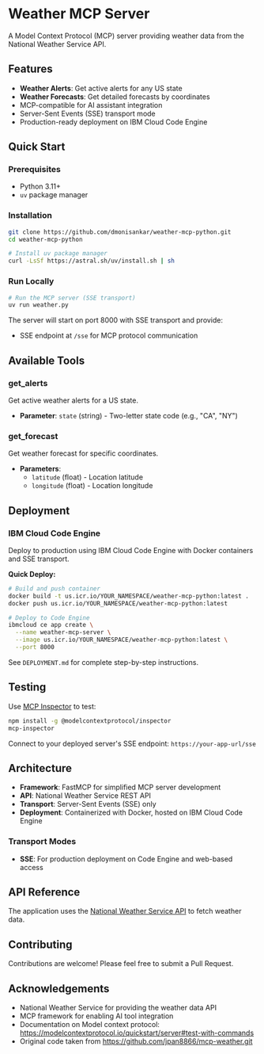 
# Weather MCP Server

A Model Context Protocol (MCP) server providing weather data from the National Weather Service API.

## Features

- **Weather Alerts**: Get active alerts for any US state
- **Weather Forecasts**: Get detailed forecasts by coordinates
- MCP-compatible for AI assistant integration
- Server-Sent Events (SSE) transport mode
- Production-ready deployment on IBM Cloud Code Engine

## Quick Start

### Prerequisites
- Python 3.11+
- `uv` package manager

### Installation
```bash
git clone https://github.com/dmonisankar/weather-mcp-python.git
cd weather-mcp-python

# Install uv package manager
curl -LsSf https://astral.sh/uv/install.sh | sh
```

### Run Locally
```bash
# Run the MCP server (SSE transport)
uv run weather.py
```

The server will start on port 8000 with SSE transport and provide:
- SSE endpoint at `/sse` for MCP protocol communication

## Available Tools

### get_alerts
Get active weather alerts for a US state.
- **Parameter**: `state` (string) - Two-letter state code (e.g., "CA", "NY")

### get_forecast  
Get weather forecast for specific coordinates.
- **Parameters**: 
  - `latitude` (float) - Location latitude
  - `longitude` (float) - Location longitude

## Deployment

### IBM Cloud Code Engine
Deploy to production using IBM Cloud Code Engine with Docker containers and SSE transport.

**Quick Deploy:**
```bash
# Build and push container
docker build -t us.icr.io/YOUR_NAMESPACE/weather-mcp-python:latest .
docker push us.icr.io/YOUR_NAMESPACE/weather-mcp-python:latest

# Deploy to Code Engine
ibmcloud ce app create \
  --name weather-mcp-server \
  --image us.icr.io/YOUR_NAMESPACE/weather-mcp-python:latest \
  --port 8000
```

See `DEPLOYMENT.md` for complete step-by-step instructions.

## Testing

Use [MCP Inspector](https://github.com/modelcontextprotocol/inspector) to test:
```bash
npm install -g @modelcontextprotocol/inspector
mcp-inspector
```

Connect to your deployed server's SSE endpoint: `https://your-app-url/sse`

## Architecture

- **Framework**: FastMCP for simplified MCP server development
- **API**: National Weather Service REST API
- **Transport**: Server-Sent Events (SSE) only
- **Deployment**: Containerized with Docker, hosted on IBM Cloud Code Engine



### Transport Modes

- **SSE**: For production deployment on Code Engine and web-based access

## API Reference

The application uses the [National Weather Service API](https://www.weather.gov/documentation/services-web-api) to fetch weather data.

## Contributing

Contributions are welcome! Please feel free to submit a Pull Request.

## Acknowledgements

- National Weather Service for providing the weather data API
- MCP framework for enabling AI tool integration
- Documentation on Model context protocol: https://modelcontextprotocol.io/quickstart/server#test-with-commands
- Original code taken from https://github.com/jpan8866/mcp-weather.git 
